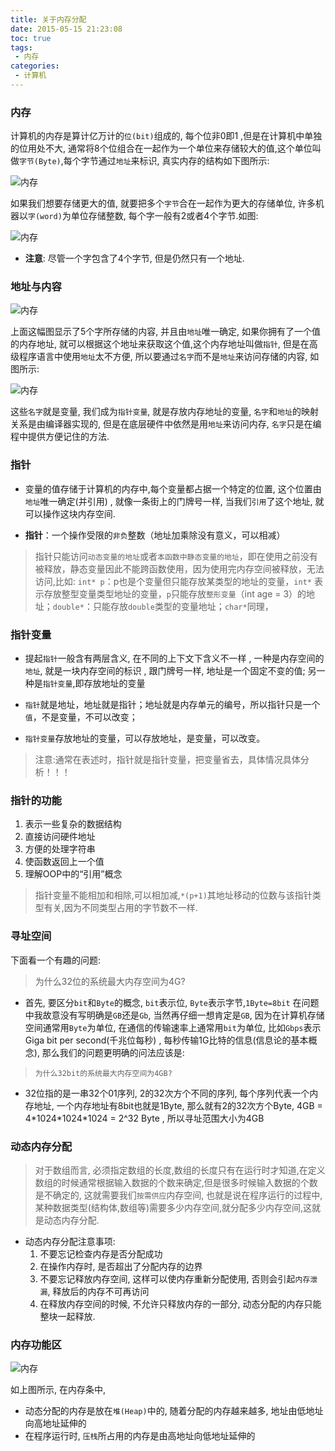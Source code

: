 ```yaml
---
title: 关于内存分配
date: 2015-05-15 21:23:08
toc: true
tags:
 - 内存
categories:
 - 计算机
---
```


### **内存**

计算机的内存是算计亿万计的`位(bit)`组成的, 每个位非0即1 ,但是在计算机中单独的位用处不大, 通常将8个位组合在一起作为一个单位来存储较大的值,这个单位叫做`字节(Byte)`,每个字节通过`地址`来标识, 真实内存的结构如下图所示:
<!--more-->
![内存](\img\关于内存分配\pointer1.JPG)
 
如果我们想要存储更大的值, 就要把多个`字节`合在一起作为更大的存储单位, 许多机器以`字(word)`为单位存储整数, 每个字一般有2或者4个字节.如图:

![内存](\img\关于内存分配\pointer2.JPG)

- **注意**: 尽管一个字包含了4个字节, 但是仍然只有一个地址.

### **地址与内容**

![内存](\img\关于内存分配\pointer3.JPG)

上面这幅图显示了5个字所存储的内容, 并且由`地址`唯一确定, 如果你拥有了一个值的内存地址, 就可以根据这个地址来获取这个值,这个内存地址叫做`指针`, 但是在高级程序语言中使用`地址`太不方便, 所以要通过`名字`而不是`地址`来访问存储的内容, 如图所示:

![内存](\img\关于内存分配\pointer4.JPG)

这些`名字`就是变量, 我们成为`指针变量`, 就是存放内存地址的变量, `名字`和`地址`的映射关系是由编译器实现的, 但是在底层硬件中依然是用`地址`来访问内存, `名字`只是在编程中提供方便记住的方法.

### **指针**

- 变量的值存储于计算机的内存中,每个变量都占据一个特定的位置, 这个位置由`地址`唯一确定(并引用) , 就像一条街上的门牌号一样, 当我们`引用`了这个地址, 就可以操作这块内存空间. 

<!--more-->

- **指针**：一个操作受限的`非负`整数（地址加乘除没有意义，可以相减）

> 指针只能访问`动态变量的地址`或者`本函数中静态变量的地址`，即在使用之前没有被释放，静态变量因此不能跨函数使用，因为使用完内存空间被释放，无法访问,比如:
 `int* p`：p也是个变量但只能存放某类型的地址的变量，`int*` 表示存放整型变量类型地址的变量，`p`只能存放`整形变量`（int age = 3）的地址；`double*`：只能存放`double`类型的变量地址；`char*`同理，

### **指针变量**

- 提起`指针`一般含有两层含义, 在不同的上下文下含义不一样 , 一种是内存空间的`地址`, 就是一块内存空间的标识 , 跟门牌号一样, 地址是一个固定不变的值; 另一种是`指针变量`,即存放地址的变量

- `指针`就是地址，地址就是指针；地址就是内存单元的编号，所以指针只是一个`值`，不是变量，不可以改变；

- `指针变量`存放地址的变量，可以存放地址，是变量，可以改变。

> 注意:通常在表述时，指针就是指针变量，把变量省去，具体情况具体分析！！！

### 指针的功能
1. 表示一些复杂的数据结构
2. 直接访问硬件地址
3. 方便的处理字符串
4. 使函数返回上一个值
5. 理解OOP中的“引用”概念

> 指针变量不能相加和相除,可以相加减,`*(p+1)`其地址移动的位数与该指针类型有关,因为不同类型占用的字节数不一样.

### **寻址空间**

下面看一个有趣的问题:

> 为什么32位的系统最大内存空间为4G?

- 首先, 要区分`bit`和`Byte`的概念, `bit`表示位, `Byte`表示字节,`1Byte=8bit` 在问题中我故意没有写明确是`GB`还是`Gb`, 当然再仔细一想肯定是`GB`, 因为在计算机存储空间通常用`Byte`为单位, 在通信的传输速率上通常用`bit`为单位, 比如`Gbps`表示 Giga bit per second(千兆位每秒) , 每秒传输1G比特的信息(信息论的基本概念), 那么我们的问题更明确的问法应该是:

> `为什么32bit的系统最大内存空间为4GB?`

- 32位指的是一串32个01序列, 2的32次方个不同的序列, 每个序列代表一个内存地址, 一个内存地址有8bit也就是1Byte, 那么就有2的32次方个Byte, 4GB = 4\*1024\*1024\*1024 = 2^32 Byte , 所以寻址范围大小为4GB

### **动态内存分配**

> 对于数组而言, 必须指定数组的长度,数组的长度只有在运行时才知道,在定义数组的时候通常根据输入数据的个数来确定,但是很多时候输入数据的个数是不确定的, 这就需要我们`按需供应`内存空间, 也就是说在程序运行的过程中,某种数据类型(结构体,数组等)需要多少内存空间,就分配多少内存空间,这就是动态内存分配.

-   动态内存分配注意事项:
    1. 不要忘记检查内存是否分配成功
    2. 在操作内存时, 是否超出了分配内存的边界
    3. 不要忘记释放内存空间, 这样可以使内存重新分配使用, 否则会引起`内存泄漏`, 释放后的内存不可再访问
    4. 在释放内存空间的时候, 不允许只释放内存的一部分, 动态分配的内存只能整块一起释放.
    
### **内存功能区**

![内存](\img\关于内存分配\memory.JPG)

如上图所示, 在内存条中, 
- 动态分配的内存是放在`堆(Heap)`中的, 随着分配的内存越来越多, 地址由低地址向高地址延伸的
- 在程序运行时, `压栈`所占用的内存是由高地址向低地址延伸的







 





